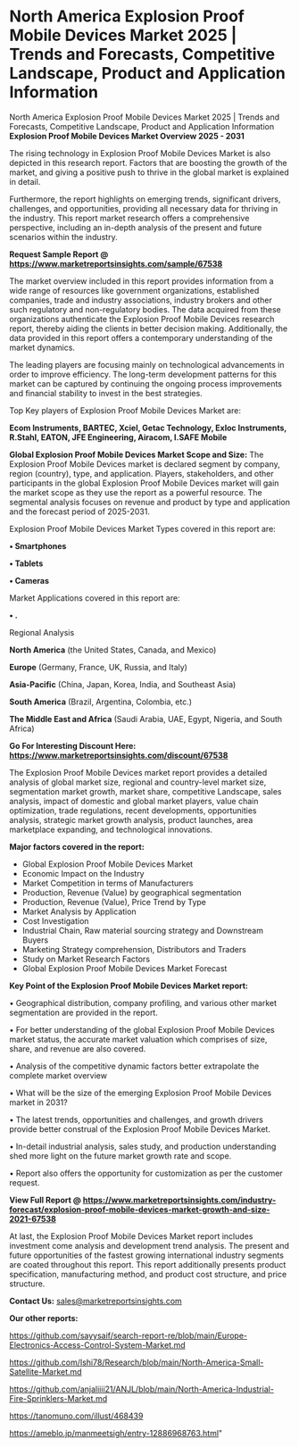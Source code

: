 # North America Explosion Proof Mobile Devices Market 2025 | Trends and Forecasts, Competitive Landscape, Product and Application Information
 North America Explosion Proof Mobile Devices Market 2025 | Trends and Forecasts, Competitive Landscape, Product and Application Information
<Strong> Explosion Proof Mobile Devices Market Overview 2025 - 2031</strong>

The rising technology in Explosion Proof Mobile Devices Market is also depicted in this research report. Factors that are boosting the growth of the market, and giving a positive push to thrive in the global market is explained in detail.

Furthermore, the report highlights on emerging trends, significant drivers, challenges, and opportunities, providing all necessary data for thriving in the industry. This report market research offers a comprehensive perspective, including an in-depth analysis of the present and future scenarios within the industry.

<strong>Request Sample Report @ <a href=https://www.marketreportsinsights.com/sample/67538>https://www.marketreportsinsights.com/sample/67538</a></strong>

The market overview included in this report provides information from a wide range of resources like government organizations, established companies, trade and industry associations, industry brokers and other such regulatory and non-regulatory bodies. The data acquired from these organizations authenticate the Explosion Proof Mobile Devices research report, thereby aiding the clients in better decision making. Additionally, the data provided in this report offers a contemporary understanding of the market dynamics.

The leading players are focusing mainly on technological advancements in order to improve efficiency. The long-term development patterns for this market can be captured by continuing the ongoing process improvements and financial stability to invest in the best strategies.

Top Key players of Explosion Proof Mobile Devices Market are:

<strong>Ecom Instruments, BARTEC, Xciel, Getac Technology, Exloc Instruments, R.Stahl, EATON, JFE Engineering, Airacom, I.SAFE Mobile</strong>

<strong><b>Global Explosion Proof Mobile Devices Market Scope and Size:</b></strong>
The Explosion Proof Mobile Devices market is declared segment by company, region (country), type, and application. Players, stakeholders, and other participants in the global Explosion Proof Mobile Devices market will gain the market scope as they use the report as a powerful resource. The segmental analysis focuses on revenue and product by type and application and the forecast period of 2025-2031.

Explosion Proof Mobile Devices Market Types covered in this report are:

<strong>• Smartphones

• Tablets

• Cameras</strong>

Market Applications covered in this report are:

<strong>• .</strong> 

Regional Analysis

<strong>North America</strong> (the United States, Canada, and Mexico)

<strong>Europe</strong> (Germany, France, UK, Russia, and Italy)

<strong>Asia-Pacific</strong> (China, Japan, Korea, India, and Southeast Asia)

<strong>South America</strong> (Brazil, Argentina, Colombia, etc.)

<strong>The Middle East and Africa</strong> (Saudi Arabia, UAE, Egypt, Nigeria, and South Africa)

<strong>Go For Interesting Discount Here: <a href=https://www.marketreportsinsights.com/discount/67538>https://www.marketreportsinsights.com/discount/67538</a></strong>

The Explosion Proof Mobile Devices market report provides a detailed analysis of global market size, regional and country-level market size, segmentation market growth, market share, competitive Landscape, sales analysis, impact of domestic and global market players, value chain optimization, trade regulations, recent developments, opportunities analysis, strategic market growth analysis, product launches, area marketplace expanding, and technological innovations.

<strong><b>Major factors covered in the report:</b></strong>
<ul>
  <li>Global Explosion Proof Mobile Devices Market </li>
  <li>Economic Impact on the Industry</li>
  <li>Market Competition in terms of Manufacturers</li>
  <li>Production, Revenue (Value) by geographical segmentation</li>
  <li>Production, Revenue (Value), Price Trend by Type</li>
  <li>Market Analysis by Application</li>
  <li>Cost Investigation</li>
  <li>Industrial Chain, Raw material sourcing strategy and Downstream Buyers</li>
  <li>Marketing Strategy comprehension, Distributors and Traders</li>
  <li>Study on Market Research Factors</li>
  <li>Global Explosion Proof Mobile Devices Market Forecast</li>
</ul>

<strong><b>Key Point of the Explosion Proof Mobile Devices Market report:</b></strong>

• Geographical distribution, company profiling, and various other market segmentation are provided in the report.

• For better understanding of the global Explosion Proof Mobile Devices market status, the accurate market valuation which comprises of size, share, and revenue are also covered.

• Analysis of the competitive dynamic factors better extrapolate the complete market overview

• What will be the size of the emerging Explosion Proof Mobile Devices market in 2031?

• The latest trends, opportunities and challenges, and growth drivers provide better construal of the Explosion Proof Mobile Devices Market.

• In-detail industrial analysis, sales study, and production understanding shed more light on the future market growth rate and scope.

• Report also offers the opportunity for customization as per the customer request.

<strong><b>View Full Report @ <a href=https://www.marketreportsinsights.com/industry-forecast/explosion-proof-mobile-devices-market-growth-and-size-2021-67538>https://www.marketreportsinsights.com/industry-forecast/explosion-proof-mobile-devices-market-growth-and-size-2021-67538</a></b></strong>


At last, the Explosion Proof Mobile Devices Market report includes investment come analysis and development trend analysis. The present and future opportunities of the fastest growing international industry segments are coated throughout this report. This report additionally presents product specification, manufacturing method, and product cost structure, and price structure.

<strong>Contact Us:</strong>
sales@marketreportsinsights.com

<strong>Our other reports:</strong>

<a href=https://github.com/sayysaif/search-report-re/blob/main/Europe-Electronics-Access-Control-System-Market.md>https://github.com/sayysaif/search-report-re/blob/main/Europe-Electronics-Access-Control-System-Market.md</a>

<a href=https://github.com/Ishi78/Research/blob/main/North-America-Small-Satellite-Market.md>https://github.com/Ishi78/Research/blob/main/North-America-Small-Satellite-Market.md</a>

<a href=https://github.com/anjaliiii21/ANJL/blob/main/North-America-Industrial-Fire-Sprinklers-Market.md>https://github.com/anjaliiii21/ANJL/blob/main/North-America-Industrial-Fire-Sprinklers-Market.md</a>

<a href=https://tanomuno.com/illust/468439>https://tanomuno.com/illust/468439</a>

<a href=https://ameblo.jp/manmeetsigh/entry-12886968763.html>https://ameblo.jp/manmeetsigh/entry-12886968763.html</a>"
